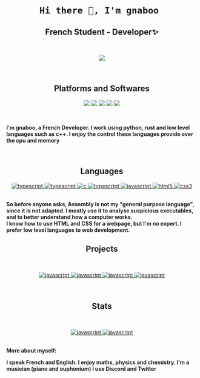 <h1 align="center"><code>Hi there 👋, I'm gnaboo </h1></code>

<h2 align="center"><strong>French Student - Developer✨</strong></h2>

<br>

<p align="center">
<img src="https://readme-typing-svg.herokuapp.com?size=20&duration=5000&color=78F7BB&center=true&vCenter=true&lines=Welcome+to+my+GitHub+Profil">
</p>

<br>

<strong><h2 align="center">Platforms and Softwares</h2></strong>

<p align="center">
  <img src="https://img.shields.io/badge/Windows-10-292e33?style=flat-square&logo=microsoft&logoColor=ffffff">
  <img src="https://img.shields.io/badge/Linux-Kali-292e33?style=flat-square&logo=Kali-Linux&logoColor=ffffff">
  <img src="https://img.shields.io/badge/Vscode-292e33?style=flat-square&logo=visualstudiocode&logoColor=ffffff">
  <img src="https://img.shields.io/badge/BROWSER-OperaGx-292e33?style=flat-square&logo=Opera">
  <img src="https://img.shields.io/badge/BROWSER-Tor-292e33?style=flat-square&logo=Tor-Project">
</p>

<br>

<p align="center;">
  <strong>
  I'm gnaboo, a French Developer. I work using python, rust and low level languages such as c++. I enjoy the control these languages provide over the cpu and memory
  </strong>
</p>

<br>

<strong><h2 align="center">Languages</h2></strong>

<p align="center">
  <a href="https://www.python.org/" target="_blank"> 
    <img src="https://img.shields.io/badge/python-ffffff.svg?style=for-the-badge&logo=python&logoColor=black"
      alt="typescript"/>
  </a>
    <a href="https://en.wikipedia.org/wiki/Assembly_language" target="_blank"> 
    <img src="https://img.shields.io/badge/Assembly-000000.svg?style=for-the-badge"
      alt="typescript"/>
  </a>
  <a href="https://fr.wikipedia.org/wiki/C%2B%2B" target="_blank"> 
    <img src="https://img.shields.io/badge/C%2B%2B%20-ffffff?style=for-the-badge&logo=cplusplus&logoColor=black"
      alt="c"/>
  </a>
  </a>
    <a href="https://www.python.org/" target="_blank"> 
    <img src="https://img.shields.io/badge/Markdown-000000.svg?style=for-the-badge&logo=markdown&logoColor=white"
      alt="typescript"/>
  </a>
  <a href="https://www.rust-lang.org" target="_blank"> 
    <img src="https://img.shields.io/badge/rust lang-ffffff.svg?style=for-the-badge&logo=rust&logoColor=black"
      alt="javascript"/> 
  </a>
  <a href="https://www.w3.org/html/" target="_blank"> 
    <img src="https://img.shields.io/badge/html-000000.svg?style=for-the-badge&logo=html5&logoColor=white"
      alt="html5"/> 
  </a>
  <a href="https://www.w3schools.com/css/" target="_blank">
    <img src="https://img.shields.io/badge/css-ffffff.svg?style=for-the-badge&logo=css3&logoColor=black"
      alt="css3"/>
  </a>
</p>

<br>

<strong>
So before anyone asks, Assembly is not my "general purpose language", since it is not adapted. I mostly use it to analyse suspicious executables, and to better understand how a computer works.
</strong>

<br>

<strong>
I know how to use HTML and CSS for a webpage, but I'm no expert. I prefer low level languages to web development.
</strong>

<br>

<strong><h2 align="center">Projects</h2></strong>

<br>

<p align="center">
<a href="https://github.com/gnaboo/RSA" target="_blank"> 
    <img src="https://github-readme-stats.vercel.app/api/pin/?username=gnaboo&repo=RSA&theme=cobalt"
      alt="javascript"/> 
  </a>
<a href="https://github.com/gnaboo/DLogger" target="_blank"> 
    <img src="https://github-readme-stats.vercel.app/api/pin/?username=gnaboo&repo=DLogger&theme=material-palenight"
      alt="javascript"/> 
  </a>
<a href="https://github.com/gnaboo/DiscordRansom" target="_blank"> 
    <img src="https://github-readme-stats.vercel.app/api/pin/?username=gnaboo&repo=DiscordRansom&theme=jolly"
      alt="javascript"/> 
  </a>
  <a href="https://github.com/gnaboo/smp" target="_blank"> 
    <img src="https://github-readme-stats.vercel.app/api/pin/?username=gnaboo&repo=smp&theme=outrun"
      alt="javascript"/> 
  </a>
</p>

<br>

<strong><h2 align="center">Stats</h2></strong>

<br>

<p align="center">
<a href="https://github.com/gnaboo/RSA" target="_blank"> 
    <img src="https://github-readme-stats.vercel.app/api?username=gnaboo&show_icons=true&theme=onedark"
      alt="javascript"/> 
  </a>
  <a href="https://github.com/gnaboo" target="_blank"> 
    <img src="https://github-readme-stats.vercel.app/api/top-langs/?username=gnaboo&layout=compact&theme=onedark"
      alt="javascript"/> 
  </a>
<p>

<br>

<strong>
  More about myself:

  I speak French and English. I enjoy maths, physics and chemistry.
  I'm a musician (piano and euphonium)
  I use Discord and Twitter
</strong>



